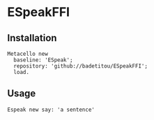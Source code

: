 # ESpeakFFI

## Installation

```
Metacello new
  baseline: 'ESpeak';
  repository: 'github://badetitou/ESpeakFFI';
  load.
 ```
 
 ## Usage
 
 ```
 Espeak new say: 'a sentence'
 ```
